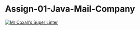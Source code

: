 # Assign-01-Java-Mail-Company
[![Mr Coxall's Super Linter](https://github.com/ICS4U-Programming-Zak-G/Assign-01-Java-Mail-Company/workflows/Mr%20Coxall's%20Super%20Linter/badge.svg)](https://github.com/ICS4U-Programming-Zak-G/Assign-01-Java-Mail-Company/actions/)
